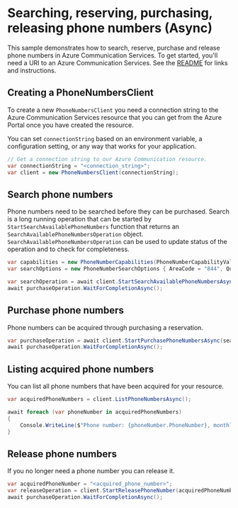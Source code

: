 # Searching, reserving, purchasing, releasing phone numbers (Async)

This sample demonstrates how to search, reserve, purchase and release phone numbers in Azure Communication Services.
To get started, you'll need a URI to an Azure Communication Services. See the [README](https://github.com/Azure/azure-sdk-for-net/blob/master/sdk/communication/Azure.Communication.PhoneNumbers/README.md) for links and instructions.

## Creating a PhoneNumbersClient

To create a new `PhoneNumbersClient` you need a connection string to the Azure Communication Services resource that you can get from the Azure Portal once you have created the resource.

You can set `connectionString` based on an environment variable, a configuration setting, or any way that works for your application.

```C# Snippet:CreatePhoneNumbersClient
// Get a connection string to our Azure Communication resource.
var connectionString = "<connection_string>";
var client = new PhoneNumbersClient(connectionString);
```

## Search phone numbers

Phone numbers need to be searched before they can be purchased. Search is a long running operation that can be started by `StartSearchAvailablePhoneNumbers` function that returns an `SearchAvailablePhoneNumbersOperation` object. `SearchAvailablePhoneNumbersOperation` can be used to update status of the operation and to check for completeness.

```C# Snippet:SearchPhoneNumbersAsync
var capabilities = new PhoneNumberCapabilities(PhoneNumberCapabilityValue.None, PhoneNumberCapabilityValue.Outbound);
var searchOptions = new PhoneNumberSearchOptions { AreaCode = "844", Quantity = 1 };

var searchOperation = await client.StartSearchAvailablePhoneNumbersAsync(countryCode, PhoneNumberType.TollFree, PhoneNumberAssignmentType.Application, capabilities, searchOptions);
await purchaseOperation.WaitForCompletionAsync();
```

## Purchase phone numbers

Phone numbers can be acquired through purchasing a reservation.

```C# Snippet:StartPurchaseSearchAsync
var purchaseOperation = await client.StartPurchasePhoneNumbersAsync(searchOperation.Value.SearchId);
await purchaseOperation.WaitForCompletionAsync();
```

## Listing acquired phone numbers

You can list all phone numbers that have been acquired for your resource.

```C# Snippet:ListAcquiredPhoneNumbersAsync
var acquiredPhoneNumbers = client.ListPhoneNumbersAsync();

await foreach (var phoneNumber in acquiredPhoneNumbers)
{
    Console.WriteLine($"Phone number: {phoneNumber.PhoneNumber}, monthly cost: {phoneNumber.Cost}");
}
```

## Release phone numbers

If you no longer need a phone number you can release it.

```C# Snippet:ReleasePhoneNumbersAsync
var acquiredPhoneNumber = "<acquired_phone_number>";
var releaseOperation = client.StartReleasePhoneNumber(acquiredPhoneNumber);
await purchaseOperation.WaitForCompletionAsync();
```
